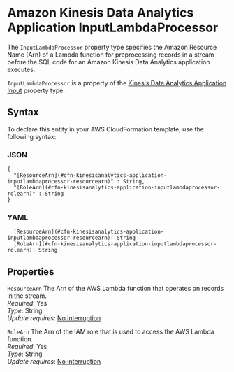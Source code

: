 # Amazon Kinesis Data Analytics Application InputLambdaProcessor<a name="aws-properties-kinesisanalytics-application-inputlambdaprocessor"></a>

The `InputLambdaProcessor` property type specifies the Amazon Resource Name \(Arn\) of a Lambda function for preprocessing records in a stream before the SQL code for an Amazon Kinesis Data Analytics application executes\. 

 `InputLambdaProcessor` is a property of the [Kinesis Data Analytics Application Input](aws-properties-kinesisanalytics-application-input.md) property type\. 

## Syntax<a name="aws-properties-kinesisanalytics-application-inputlambdaprocessor-syntax"></a>

To declare this entity in your AWS CloudFormation template, use the following syntax:

### JSON<a name="aws-properties-kinesisanalytics-application-inputlambdaprocessor-syntax.json"></a>

```
{
  "[ResourceArn](#cfn-kinesisanalytics-application-inputlambdaprocessor-resourcearn)" : String,
  "[RoleArn](#cfn-kinesisanalytics-application-inputlambdaprocessor-rolearn)" : String
}
```

### YAML<a name="aws-properties-kinesisanalytics-application-inputlambdaprocessor-syntax.yaml"></a>

```
  [ResourceArn](#cfn-kinesisanalytics-application-inputlambdaprocessor-resourcearn): String
  [RoleArn](#cfn-kinesisanalytics-application-inputlambdaprocessor-rolearn): String
```

## Properties<a name="aws-properties-kinesisanalytics-application-inputlambdaprocessor-properties"></a>

`ResourceArn`  <a name="cfn-kinesisanalytics-application-inputlambdaprocessor-resourcearn"></a>
The Arn of the AWS Lambda function that operates on records in the stream\.  
 *Required*: Yes  
 *Type*: String  
 *Update requires*: [No interruption](using-cfn-updating-stacks-update-behaviors.md#update-no-interrupt) 

`RoleArn`  <a name="cfn-kinesisanalytics-application-inputlambdaprocessor-rolearn"></a>
The Arn of the IAM role that is used to access the AWS Lambda function\.  
 *Required*: Yes  
 *Type*: String  
 *Update requires*: [No interruption](using-cfn-updating-stacks-update-behaviors.md#update-no-interrupt) 